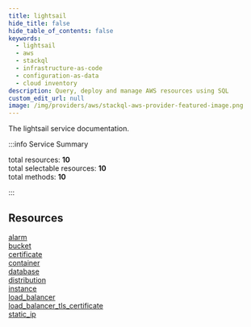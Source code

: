 ```yaml
---
title: lightsail
hide_title: false
hide_table_of_contents: false
keywords:
  - lightsail
  - aws
  - stackql
  - infrastructure-as-code
  - configuration-as-data
  - cloud inventory
description: Query, deploy and manage AWS resources using SQL
custom_edit_url: null
image: /img/providers/aws/stackql-aws-provider-featured-image.png
---
```


The lightsail service documentation.

:::info Service Summary

<div class="row">
<div class="providerDocColumn">
<span>total resources:&nbsp;<b>10</b></span><br />
<span>total selectable resources:&nbsp;<b>10</b></span><br />
<span>total methods:&nbsp;<b>10</b></span><br />
</div>
</div>

:::

## Resources
<div class="row">
<div class="providerDocColumn">
<a href="/providers/aws/lightsail/alarm/">alarm</a><br />
<a href="/providers/aws/lightsail/bucket/">bucket</a><br />
<a href="/providers/aws/lightsail/certificate/">certificate</a><br />
<a href="/providers/aws/lightsail/container/">container</a><br />
<a href="/providers/aws/lightsail/database/">database</a>
</div>
<div class="providerDocColumn">
<a href="/providers/aws/lightsail/distribution/">distribution</a><br />
<a href="/providers/aws/lightsail/instance/">instance</a><br />
<a href="/providers/aws/lightsail/load_balancer/">load_balancer</a><br />
<a href="/providers/aws/lightsail/load_balancer_tls_certificate/">load_balancer_tls_certificate</a><br />
<a href="/providers/aws/lightsail/static_ip/">static_ip</a>
</div>
</div>